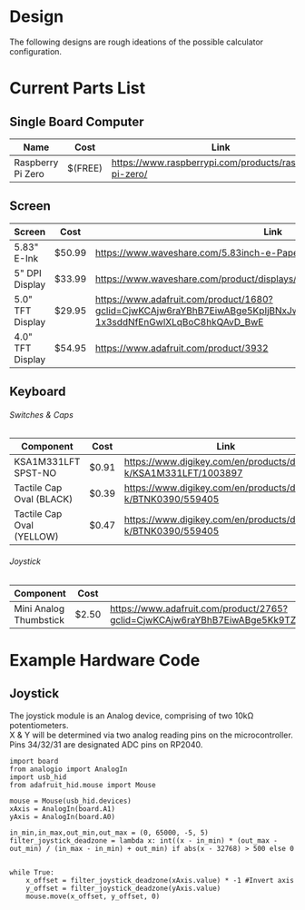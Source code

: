 # Design
The following designs are rough ideations of the possible calculator configuration.

# Current Parts List

## Single Board Computer
| Name | Cost | Link |
| --- | --- | --- |
| Raspberry Pi Zero | $(FREE) | https://www.raspberrypi.com/products/raspberry-pi-zero/ |

## Screen 
| Screen | Cost | Link |
| --- | --- | --- |
| 5.83" E-Ink | $50.99 | https://www.waveshare.com/5.83inch-e-Paper-HAT-B.htm |
| 5" DPI Display | $33.99 | https://www.waveshare.com/product/displays/lcd-oled/5inch-lcd-for-pi.htm |
| 5.0" TFT Display | $29.95 | https://www.adafruit.com/product/1680?gclid=CjwKCAjw6raYBhB7EiwABge5KpIjBNxJwfrS_wh7pZuceFnwNBfqfigDe1BW-1x3sddNfEnGwlXLqBoC8hkQAvD_BwE |
| 4.0" TFT Display | $54.95 | https://www.adafruit.com/product/3932 |

## Keyboard 

###### Switches & Caps
| Component | Cost | Link |
| --- | --- | --- |
| KSA1M331LFT SPST-NO | $0.91 | https://www.digikey.com/en/products/detail/c-k/KSA1M331LFT/1003897 |
| Tactile Cap Oval (BLACK) | $0.39 | https://www.digikey.com/en/products/detail/c-k/BTNK0390/559405 |
| Tactile Cap Oval (YELLOW) | $0.47 | https://www.digikey.com/en/products/detail/c-k/BTNK0390/559405 |

###### Joystick
| Component | Cost | Link |
| --- | --- | --- |
| Mini Analog Thumbstick | $2.50 | https://www.adafruit.com/product/2765?gclid=CjwKCAjw6raYBhB7EiwABge5Kk9TZn8ilWmRzUdasBMNh74FXIZQBJh3K6sDLgbHT71pnA3cYCJrNRoC1E8QAvD_BwE |

# Example Hardware Code

## Joystick
The joystick module is an Analog device, comprising of two 10kΩ potentiometers. <br />
X & Y will be determined via two analog reading pins on the microcontroller. <br />
Pins 34/32/31 are designated ADC pins on RP2040. <br />

```
import board
from analogio import AnalogIn
import usb_hid
from adafruit_hid.mouse import Mouse

mouse = Mouse(usb_hid.devices)
xAxis = AnalogIn(board.A1)
yAxis = AnalogIn(board.A0)

in_min,in_max,out_min,out_max = (0, 65000, -5, 5)
filter_joystick_deadzone = lambda x: int((x - in_min) * (out_max - out_min) / (in_max - in_min) + out_min) if abs(x - 32768) > 500 else 0


while True:
    x_offset = filter_joystick_deadzone(xAxis.value) * -1 #Invert axis
    y_offset = filter_joystick_deadzone(yAxis.value)
    mouse.move(x_offset, y_offset, 0)
```
